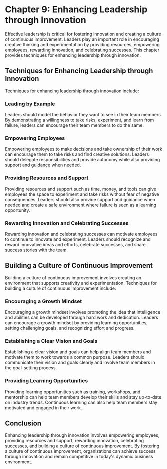 Chapter 9: Enhancing Leadership through Innovation
==================================================

Effective leadership is critical for fostering innovation and creating a culture of continuous improvement. Leaders play an important role in encouraging creative thinking and experimentation by providing resources, empowering employees, rewarding innovation, and celebrating successes. This chapter provides techniques for enhancing leadership through innovation.

Techniques for Enhancing Leadership through Innovation
------------------------------------------------------

Techniques for enhancing leadership through innovation include:

### Leading by Example

Leaders should model the behavior they want to see in their team members. By demonstrating a willingness to take risks, experiment, and learn from failure, leaders can encourage their team members to do the same.

### Empowering Employees

Empowering employees to make decisions and take ownership of their work can encourage them to take risks and find creative solutions. Leaders should delegate responsibilities and provide autonomy while also providing support and guidance when needed.

### Providing Resources and Support

Providing resources and support such as time, money, and tools can give employees the space to experiment and take risks without fear of negative consequences. Leaders should also provide support and guidance when needed and create a safe environment where failure is seen as a learning opportunity.

### Rewarding Innovation and Celebrating Successes

Rewarding innovation and celebrating successes can motivate employees to continue to innovate and experiment. Leaders should recognize and reward innovative ideas and efforts, celebrate successes, and share success stories with the team.

Building a Culture of Continuous Improvement
--------------------------------------------

Building a culture of continuous improvement involves creating an environment that supports creativity and experimentation. Techniques for building a culture of continuous improvement include:

### Encouraging a Growth Mindset

Encouraging a growth mindset involves promoting the idea that intelligence and abilities can be developed through hard work and dedication. Leaders can encourage a growth mindset by providing learning opportunities, setting challenging goals, and recognizing effort and progress.

### Establishing a Clear Vision and Goals

Establishing a clear vision and goals can help align team members and motivate them to work towards a common purpose. Leaders should communicate their vision and goals clearly and involve team members in the goal-setting process.

### Providing Learning Opportunities

Providing learning opportunities such as training, workshops, and mentorship can help team members develop their skills and stay up-to-date on industry trends. Continuous learning can also help team members stay motivated and engaged in their work.

Conclusion
----------

Enhancing leadership through innovation involves empowering employees, providing resources and support, rewarding innovation, celebrating successes, and building a culture of continuous improvement. By fostering a culture of continuous improvement, organizations can achieve success through innovation and remain competitive in today's dynamic business environment.
